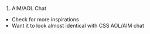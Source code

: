 1. AIM/AOL Chat 
 - Check for more inspirations 
 - Want it to look almost identical with CSS AOL/AIM chat 
